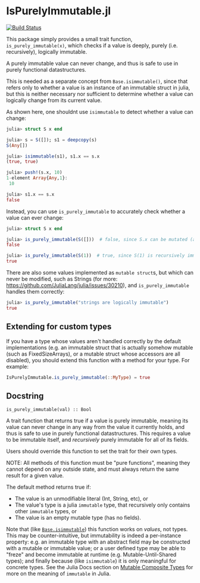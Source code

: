 # IsPurelyImmutable.jl

[![Build Status](https://travis-ci.com/NHDaly/IsPurelyImmutable.jl.svg?branch=master)](https://travis-ci.com/NHDaly/IsPurelyImmutable.jl)

This package simply provides a small trait function, `is_purely_immutable(x)`, which checks
if a value is deeply, purely (i.e. recursively), logically immutable.

A purely immutable value can never change, and thus is safe to use in purely functional
datastructures.

This is needed as a separate concept from `Base.isimmutable()`, since that refers only to
whether a value is an instance of an immutable struct in julia, but this is neither
necessary nor sufficient to determine whether a value can logically change from its current
value.

As shown here, one shouldnt use `isimmutable` to detect whether a value can change:
```julia
julia> struct S x end

julia> s = S([]); s1 = deepcopy(s)
S(Any[])

julia> isimmutable(s1), s1.x == s.x
(true, true)

julia> push!(s.x, 10)
1-element Array{Any,1}:
 10

julia> s1.x == s.x
false
```
Instead, you can use `is_purely_immutable` to accurately check whether a value can ever change:
```julia
julia> struct S x end

julia> is_purely_immutable(S([]))  # false, since S.x can be mutated (as above)
false

julia> is_purely_immutable(S(1))  # true, since S(1) is recursively immutable
true
```
There are also some values implemented as `mutable struct`s, but which can never be modified,
such as Strings (for more: https://github.com/JuliaLang/julia/issues/30210), and
`is_purely_immutable` handles them correctly:
```julia
julia> is_purely_immutable("strings are logically immutable")
true
```

## Extending for custom types

If you have a type whose values aren't handled correctly by the default implementations
(e.g. an immutable struct that is actually somehow mutable (such as FixedSizeArrays), or a
mutable struct whose accessors are all disabled), you should extend this function with a
method for your type. For example:
```julia
IsPurelyImmutable.is_purely_immutable(::MyType) = true
```

## Docstring

    is_purely_immutable(val) :: Bool

A trait function that returns true if a value is purely immutable, meaning its value can
never change in any way from the value it currently holds, and thus is safe to use in purely
functional datastructures. This requires a value to be immutable itself, and _recursively_
purely immutable for all of its fields.

Users should override this function to set the trait for their own types.

NOTE: All methods of this function must be "pure functions", meaning they cannot depend on
any outside state, and must always return the same result for a given value.

The default method returns true if:
- The value is an unmodifiable literal (Int, String, etc), or
- The value's type is a julia `immutable` type, that recursively only contains other
`immutable` types, or
- The value is an empty mutable type (has no fields).

Note that (like
[`Base.isimmutable`](https://docs.julialang.org/en/v1/base/base/#Base.isimmutable))
this function works on _values_, not types. This
may be counter-intuitive, but immutability is indeed a per-instance property: e.g. an
immutable type with an abstract field may be constructed with a mutable or immutable value;
or a user defined type may be able to "freze" and become immutable at runtime (e.g.
Mutable-Until-Shared types); and finally because (like `isimmutable`) it is only meaningful
for concrete types. See the Julia Docs section on [Mutable Composite
Types](https://docs.julialang.org/en/v1/manual/types/#Mutable-Composite-Types-1) for more on
the meaning of `immutable` in Julia.
